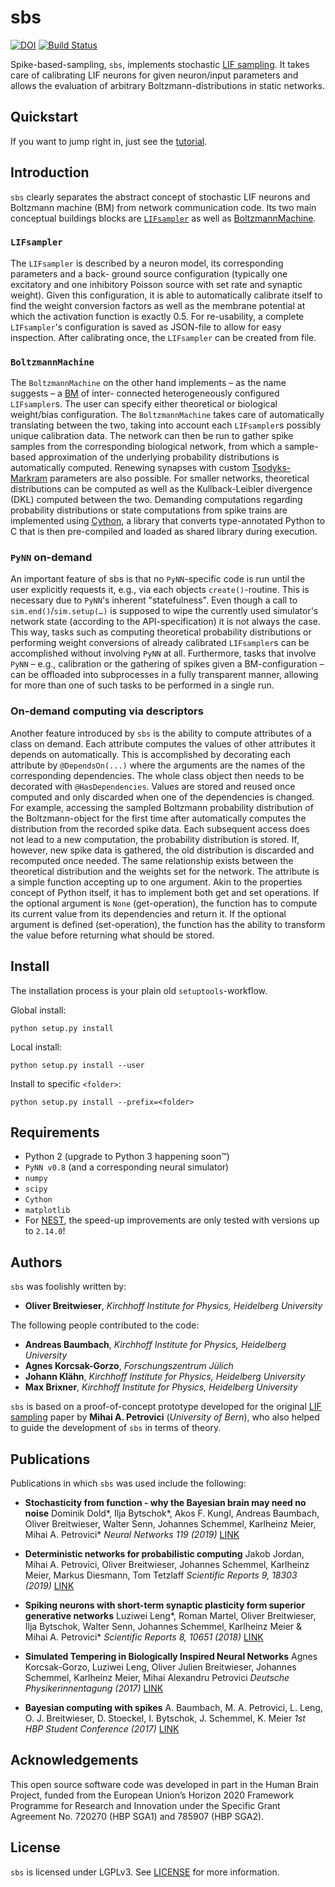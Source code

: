 # sbs

[![DOI](https://zenodo.org/badge/DOI/10.5281/zenodo.3675211.svg)](https://doi.org/10.5281/zenodo.3675211)
[![Build Status](https://jenkins.bioai.eu/buildStatus/icon?job=bld_gerrit-model-nmsampling-sbs)](https://jenkins.bioai.eu/job/bld_gerrit-model-nmsampling-sbs/)

Spike-based-sampling, `sbs`, implements stochastic [LIF
sampling](https://arxiv.org/abs/1601.00909). It takes care of calibrating LIF
neurons for given neuron/input parameters and allows the evaluation of
arbitrary Boltzmann-distributions in static networks.

## Quickstart

If you want to jump right in, just see the [tutorial](example/tutorial.py).

## Introduction

`sbs` clearly separates the abstract concept of stochastic LIF neurons and
Boltzmann machine (BM) from network communication code. Its two main conceptual
buildings blocks are [`LIFsampler`](sbs/samplers.py) as well as
[BoltzmannMachine](sbs/network.py).

### `LIFsampler`

The `LIFsampler` is described by a neuron model, its corresponding parameters
and a back- ground source configuration (typically one excitatory and one
inhibitory Poisson source with set rate and synaptic weight). Given this
configuration, it is able to automatically calibrate itself to find the weight
conversion factors as well as the membrane potential at which the activation
function is exactly 0.5. For re-usability, a complete `LIFsampler`'s
configuration is saved as JSON-file to allow for easy inspection. After
calibrating once, the `LIFsampler` can be created from file.

### `BoltzmannMachine`

The `BoltzmannMachine` on the other hand implements – as the name suggests – a
[BM](https://en.wikipedia.org/wiki/Boltzmann_machine) of inter- connected
heterogeneously configured `LIFsampler`s. The user can specify either theoretical
or biological weight/bias configuration. The `BoltzmannMachine` takes care of
automatically translating between the two, taking into account each
`LIFsampler`s possibly unique calibration data. The network can then be run to
gather spike samples from the corresponding biological network, from which a
sample-based approximation of the underlying probability distributions is
automatically computed. Renewing synapses with custom
[Tsodyks-Markram](http://www.scholarpedia.org/article/Short-term_synaptic_plasticity)
parameters are also possible. For smaller networks, theoretical distributions
can be computed as well as the Kullback-Leibler divergence (DKL) computed
between the two. Demanding computations regarding probability distributions or
state computations from spike trains are implemented using
[Cython](https://cython.org), a library that converts type-annotated Python to
C that is then pre-compiled and loaded as shared library during execution.

### `PyNN` on-demand

An important feature of sbs is that no `PyNN`-specific code is run until the
user explicitly requests it, e.g., via each objects `create()`-routine. This is
necessary due to `PyNN`'s inherent "statefulness". Even though a call to
`sim.end()`/`sim.setup(…)` is supposed to wipe the currently used simulator's
network state (according to the API-specification) it is not always the case.
This way, tasks such as computing theoretical probability distributions or
performing weight conversions of already calibrated `LIFsampler`s can be
accomplished without involving `PyNN` at all. Furthermore, tasks that involve
`PyNN` – e.g., calibration or the gathering of spikes given a BM-configuration
– can be offloaded into subprocesses in a fully transparent manner, allowing
for more than one of such tasks to be performed in a single run.

### On-demand computing via descriptors

Another feature introduced by `sbs` is the ability to compute attributes of a
class on demand. Each attribute computes the values of other attributes it
depends on automatically. This is accomplished by decorating each attribute by
`@DependsOn(...)` where the arguments are the names of the corresponding
dependencies. The whole class object then needs to be decorated with
`@HasDependencies`. Values are stored and reused once computed and only
discarded when one of the dependencies is changed.
For example, accessing the sampled Boltzmann probability distribution of the
Boltzmann-object for the first time after automatically computes the
distribution from the recorded spike data. Each subsequent access does not lead
to a new computation, the probability distribution is stored. If, however, new
spike data is gathered, the old distribution is discarded and recomputed once
needed. The same relationship exists between the theoretical distribution and
the weights set for the network.
The attribute is a simple function accepting up to one argument. Akin to the
properties concept of Python itself, it has to implement both get and set
operations. If the optional argument is `None` (get-operation), the function has
to compute its current value from its dependencies and return it. If the
optional argument is defined (set-operation), the function has the ability to
transform the value before returning what should be stored.

## Install

The installation process is your plain old `setuptools`-workflow.

Global install:
```shell
python setup.py install
```

Local install:
```shell
python setup.py install --user
```

Install to specific `<folder>`:
```shell
python setup.py install --prefix=<folder>
```

## Requirements
* Python 2 (upgrade to Python 3 happening soon™)
* `PyNN v0.8` (and a corresponding neural simulator)
* `numpy`
* `scipy`
* `Cython`
* `matplotlib`
* For [NEST](https://github.com/nest/nest-simulator), the speed-up improvements
  are only tested with versions up to `2.14.0`!


## Authors

`sbs` was foolishly written by:

* **Oliver Breitwieser**, _Kirchhoff Institute for Physics, Heidelberg University_

The following people contributed to the code:

* **Andreas Baumbach**, _Kirchhoff Institute for Physics, Heidelberg University_
* **Agnes Korcsak-Gorzo**, _Forschungszentrum Jülich_
* **Johann Klähn**, _Kirchhoff Institute for Physics, Heidelberg University_
* **Max Brixner**, _Kirchhoff Institute for Physics, Heidelberg University_

`sbs` is based on a proof-of-concept prototype developed for the original [LIF
sampling](https://arxiv.org/abs/1601.00909) paper by **Mihai A. Petrovici** (_University of Bern_), who
also helped to guide the development of `sbs` in terms of theory.


## Publications

Publications in which `sbs` was used include the following:

* __Stochasticity from function - why the Bayesian brain may need no noise__
  Dominik Dold\*, Ilja Bytschok\*, Akos F. Kungl, Andreas Baumbach, Oliver Breitwieser, Walter Senn, Johannes Schemmel, Karlheinz Meier, Mihai A. Petrovici\*
  *Neural Networks 119 (2019)* [LINK](http://dx.doi.org/10.1016/j.neunet.2019.08.002)

* __Deterministic networks for probabilistic computing__
  Jakob Jordan, Mihai A. Petrovici, Oliver Breitwieser, Johannes Schemmel, Karlheinz Meier, Markus Diesmann, Tom Tetzlaff
  *Scientific Reports 9, 18303 (2019)* [LINK](http://dx.doi.org/10.1038/s41598-019-54137-7)

* __Spiking neurons with short-term synaptic plasticity form superior generative networks__
  Luziwei Leng\*, Roman Martel, Oliver Breitwieser, Ilja Bytschok, Walter Senn, Johannes Schemmel, Karlheinz Meier & Mihai A. Petrovici\*
  *Scientific Reports 8, 10651 (2018)* [LINK](http://dx.doi.org/10.1038/s41598-018-28999-2)

* __Simulated Tempering in Biologically Inspired Neural Networks__
  Agnes Korcsak-Gorzo, Luziwei Leng, Oliver Julien Breitwieser, Johannes Schemmel, Karlheinz Meier, Mihai Alexandru Petrovici
  *Deutsche Physikerinnentagung (2017)* [LINK](http://www.kip.uni-heidelberg.de/Veroeffentlichungen/details.php?id=3652)

* __Bayesian computing with spikes__
  A. Baumbach, M. A. Petrovici, L. Leng, O. J. Breitwieser, D. Stoeckel, I. Bytschok, J. Schemmel, K. Meier
  *1st HBP Student Conference (2017)* [LINK](http://www.kip.uni-heidelberg.de/Veroeffentlichungen/details.php?id=3671)

## Acknowledgements

This open source software code was developed in part in the Human Brain
Project, funded from the European Union’s Horizon 2020 Framework Programme for
Research and Innovation under the Specific Grant Agreement No. 720270 (HBP
SGA1) and 785907 (HBP SGA2).

## License
`sbs` is licensed under LGPLv3. See [LICENSE](LICENSE) for more information.

